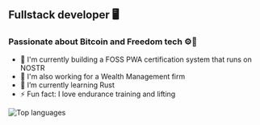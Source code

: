 ## Fullstack developer 🖥️
### Passionate about Bitcoin and Freedom tech ⚙️🔋

- 🔭 I'm currently building a FOSS PWA certification system that runs on NOSTR
- 🔐 I'm also working for a Wealth Management firm
- 🌱 I’m currently learning Rust
- ⚡ Fun fact: I love endurance training and lifting 

![Top languages](https://github-readme-stats.vercel.app/api/top-langs/?username=mattwilson02&layout=compact&langs_count=8&theme=dark%22/%3E)
